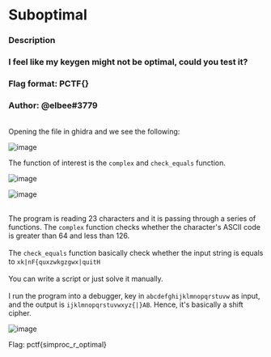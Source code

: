 # Suboptimal
### Description
### I feel like my keygen might not be optimal, could you test it?

### Flag format: PCTF{}

### Author: @elbee#3779

<br> Opening the file in ghidra and we see the following: <br>

![image](https://github.com/Jurf3d/CTF/assets/139546647/d46a74b9-dd37-43a3-8fe0-bfe18cfdb1d4)

The function of interest is the `complex` and `check_equals` function.

![image](https://github.com/Jurf3d/CTF/assets/139546647/b64c144a-23aa-4310-b7e7-faa7180a5b66)

![image](https://github.com/Jurf3d/CTF/assets/139546647/589fe1c6-63dd-4949-9125-58fc2d0abb56)

<br> The program is reading 23 characters and it is passing through a series of functions. The `complex` function checks whether the character's ASCII code is greater than 64 and less than 126.<br>
<br> The `check_equals` function basically check whether the input string is equals to `xk|nF{quxzwkgzgwx|quitH`<br>
<br> You can write a script or just solve it manually. <br>
<br> I run the program into a debugger, key in `abcdefghijklmnopqrstuvw` as input, and the output is `ijklmnopqrstuvwxyz{|}AB`. Hence, it's basically a shift cipher.<br>

![image](https://github.com/Jurf3d/CTF/assets/139546647/d9ecf658-e182-4e4b-b2e1-850b010d22b6)

Flag: pctf{simproc_r_optimal}
